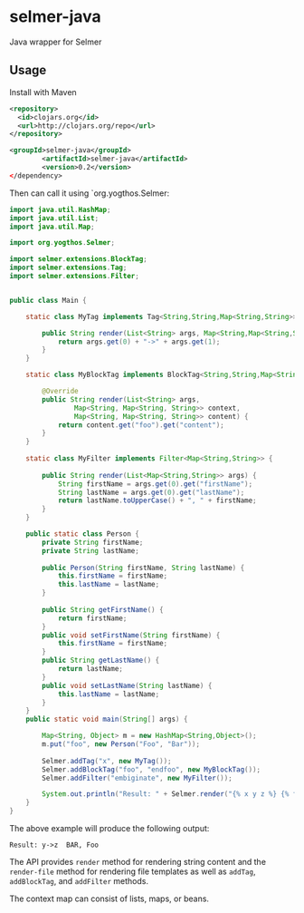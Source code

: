 selmer-java
===========

Java wrapper for Selmer

## Usage

Install with Maven

```xml
<repository>
  <id>clojars.org</id>
  <url>http://clojars.org/repo</url>
</repository>

<groupId>selmer-java</groupId>
		<artifactId>selmer-java</artifactId>
		<version>0.2</version>
</dependency>
```

Then can call it using `org.yogthos.Selmer:

```java
import java.util.HashMap;
import java.util.List;
import java.util.Map;

import org.yogthos.Selmer;

import selmer.extensions.BlockTag;
import selmer.extensions.Tag;
import selmer.extensions.Filter;


public class Main {

	static class MyTag implements Tag<String,String,Map<String,String>> {

        public String render(List<String> args, Map<String,Map<String,String>> context) {        	
            return args.get(0) + "->" + args.get(1);
        }       
    }

	static class MyBlockTag implements BlockTag<String,String,Map<String,String>> {

		@Override
		public String render(List<String> args,
				Map<String, Map<String, String>> context,
				Map<String, Map<String, String>> content) {
			return content.get("foo").get("content");
		}		
	}
	
    static class MyFilter implements Filter<Map<String,String>> {
    	
        public String render(List<Map<String,String>> args) {        	
        	String firstName = args.get(0).get("firstName");
        	String lastName = args.get(0).get("lastName");
        	return lastName.toUpperCase() + ", " + firstName;
        }
    }

    public static class Person {
    	private String firstName;
    	private String lastName;
    	
    	public Person(String firstName, String lastName) {
    		this.firstName = firstName;
    		this.lastName = lastName;
    	}
    	
		public String getFirstName() {
			return firstName;
		}
		public void setFirstName(String firstName) {
			this.firstName = firstName;
		}
		public String getLastName() {
			return lastName;
		}
		public void setLastName(String lastName) {
			this.lastName = lastName;
		}
    }
    public static void main(String[] args) {

        Map<String, Object> m = new HashMap<String,Object>();
        m.put("foo", new Person("Foo", "Bar"));
        
        Selmer.addTag("x", new MyTag());
        Selmer.addBlockTag("foo", "endfoo", new MyBlockTag());
        Selmer.addFilter("embiginate", new MyFilter());

        System.out.println("Result: " + Selmer.render("{% x y z %} {% foo %} {{foo|embiginate}} {% endfoo %}", m));
    }
}

```
The above example will produce the following output:

```
Result: y->z  BAR, Foo 

```

The API provides `render` method for rendering string content and the `render-file` method for rendering file templates
as well as `addTag`, `addBlockTag`, and `addFilter` methods.

The context map can consist of lists, maps, or beans.
